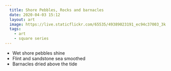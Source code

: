 ```yaml
---
  title: Shore Pebbles, Rocks and barnacles
  date: 2020-04-03 15:12
  layout: art
  image: https://live.staticflickr.com/65535/49389023191_ec94c37003_3k.jpg
  tags:
    - art
    - square series
---
```


- Wet shore pebbles shine
- Flint and sandstone sea smoothed
- Barnacles dried above the tide
